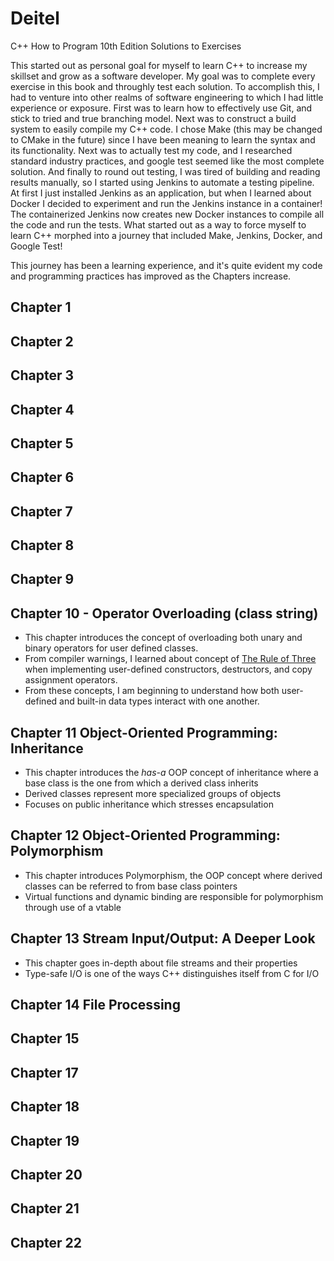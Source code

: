 # Deitel
C++ How to Program 10th Edition Solutions to Exercises

This started out as personal goal for myself to learn C++ to increase my skillset and grow as a software developer. My goal was to complete every exercise in this book and throughly test each solution. To accomplish this, I had to venture into other realms of software engineering to which I had little experience or exposure. First was to learn how to effectively use Git, and stick to tried and true branching model. Next was to construct a build system to easily compile my C++ code. I chose Make (this may be changed to CMake in the future) since I have been meaning to learn the syntax and its functionality. Next was to actually test my code, and I researched standard industry practices, and google test seemed like the most complete solution. And finally to round out testing, I was tired of building and reading results manually, so I started using Jenkins to automate a testing pipeline. At first I just installed Jenkins as an application, but when I learned about Docker I decided to experiment and run the Jenkins instance in a container! The containerized Jenkins now creates new Docker instances to compile all the code and run the tests. What started out as a way to force myself to learn C++ morphed into a journey that included Make, Jenkins, Docker, and Google Test!

This journey has been a learning experience, and it's quite evident my code and programming practices has improved as the Chapters increase.

## Chapter 1
## Chapter 2
## Chapter 3
## Chapter 4
## Chapter 5
## Chapter 6
## Chapter 7
## Chapter 8
## Chapter 9
## Chapter 10 - Operator Overloading (class string)
* This chapter introduces the concept of overloading both unary and binary operators for user defined classes.
* From compiler warnings, I learned about concept of [The Rule of Three](https://en.cppreference.com/w/cpp/language/rule_of_three) when implementing user-defined constructors, destructors, and copy assignment operators.
* From these concepts, I am beginning to understand how both user-defined and built-in data types interact with one another.

## Chapter 11 Object-Oriented Programming: Inheritance
* This chapter introduces the *has-a* OOP concept of inheritance where a base class is the one from which a derived class inherits
* Derived classes represent more specialized groups of objects
* Focuses on public inheritance which stresses encapsulation

## Chapter 12 Object-Oriented Programming: Polymorphism
* This chapter introduces Polymorphism, the OOP concept where derived classes can be referred to from base class pointers
* Virtual functions and dynamic binding are responsible for polymorphism through use of a vtable

## Chapter 13 Stream Input/Output: A Deeper Look
* This chapter goes in-depth about file streams and their properties
* Type-safe I/O is one of the ways C++ distinguishes itself from C for I/O

## Chapter 14 File Processing

## Chapter 15
## Chapter 17
## Chapter 18
## Chapter 19
## Chapter 20
## Chapter 21
## Chapter 22